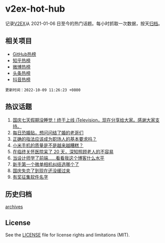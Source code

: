 # v2ex-hot-hub

 记录[V2EX](https://www.v2ex.com/)从 2021-01-06 日至今的热门话题。每小时抓取一次数据，按天[归档](archives)。
 
 ## 相关项目

- [GitHub热榜](https://github.com/lonnyzhang423/github-hot-hub)
- [知乎热榜](https://github.com/lonnyzhang423/zhihu-hot-hub)
- [微博热榜](https://github.com/lonnyzhang423/weibo-hot-hub)
- [头条热榜](https://github.com/lonnyzhang423/toutiao-hot-hub)
- [抖音热榜](https://github.com/lonnyzhang423/douyin-hot-hub)


 `更新时间：2022-10-09 11:26:23 +0800`

## 热议话题

1. [国庆七天假期没睡觉！终于上线 iTelevision，现在分享给大家。感谢大家支持。](https://www.v2ex.com/t/885414)
1. [每日恐婚贴，想问问结了婚的老哥们](https://www.v2ex.com/t/885297)
1. [正确的指法应该成为职场人的基本要求吗？](https://www.v2ex.com/t/885230)
1. [小米手机的质量是不是越来越糟糕？](https://www.v2ex.com/t/885250)
1. [在临终关怀医院呆了 20 天，深知照顾老人的不容易](https://www.v2ex.com/t/885433)
1. [当设计师学了前端……看看我这个博客什么水平](https://www.v2ex.com/t/885217)
1. [新手第一个微单相机纠结选哪个了](https://www.v2ex.com/t/885355)
1. [国庆失恋了到现在还没缓过来](https://www.v2ex.com/t/885269)
1. [有奖征集软件名字](https://www.v2ex.com/t/885384)

## 历史归档

[archives](archives)

## License

See the [LICENSE](LICENSE) file for license rights and limitations (MIT).

